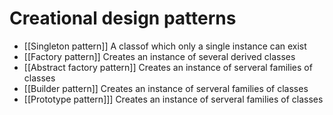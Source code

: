 # Creational design patterns

- [[Singleton pattern]] 
	A classof which only a single instance can exist
- [[Factory pattern]]
	Creates an instance of several derived classes
- [[Abstract factory pattern]]
    Creates an instance of serveral families of classes
- [[Builder pattern]]
    Creates an instance of serveral families of classes
- [[Prototype pattern]]]
    Creates an instance of serveral families of classes